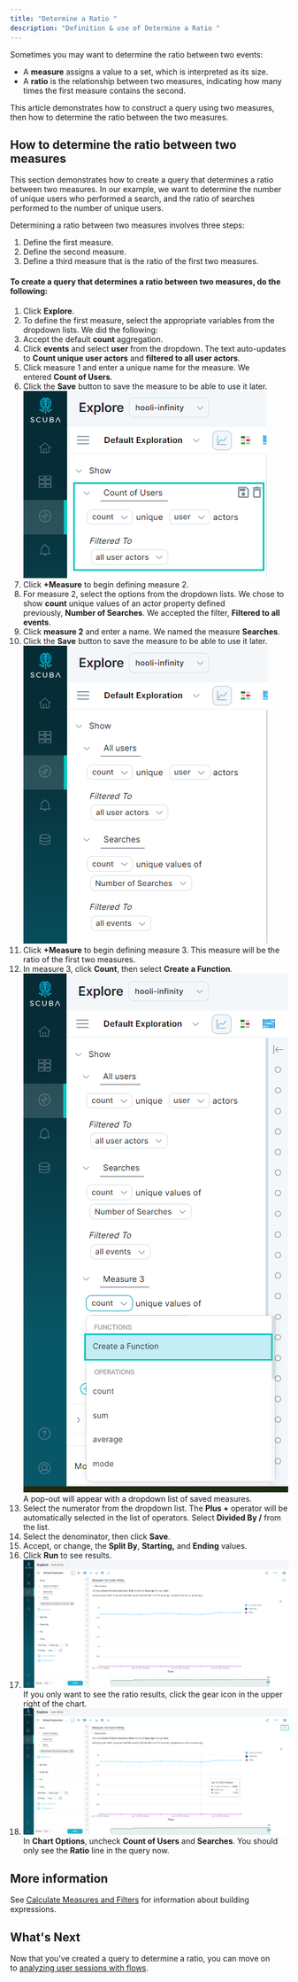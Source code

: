 ```yaml
---
title: "Determine a Ratio "
description: "Definition & use of Determine a Ratio "
---
```

Sometimes you may want to determine the ratio between two events:

- A **measure** assigns a value to a set, which is interpreted as its size.
- A **ratio** is the relationship between two measures, indicating how many times the first measure contains the second. 

This article demonstrates how to construct a query using two measures, then how to determine the ratio between the two measures.

## How to determine the ratio between two measures

This section demonstrates how to create a query that determines a ratio between two measures. In our example, we want to determine the number of unique users who performed a search, and the ratio of searches performed to the number of unique users.

Determining a ratio between two measures involves three steps:

1. Define the first measure.
2. Define the second measure.
3. Define a third measure that is the ratio of the first two measures.

#### To create a query that determines a ratio between two measures, do the following:

1. Click **Explore**. 
2. To define the first measure, select the appropriate variables from the dropdown lists. We did the following:
1.   Accept the default **count** aggregation.
2.   Click **events** and select **user** from the dropdown. The text auto-updates to **Count unique user actors** and **filtered to all user actors**.
3.   Click measure 1 and enter a unique name for the measure. We entered **Count of Users**.
4.   Click the **Save** button to save the measure to be able to use it later.  
  ![](./attachments/v5RatioRedo.png)
3. Click **+Measure** to begin defining measure 2.
1.   For measure 2, select the options from the dropdown lists. We chose to show **count** unique values of an actor property defined previously, **Number of Searches**. We accepted the filter, **Filtered to all events**. 
2.   Click **measure 2** and enter a name. We named the measure **Searches**.
3.   Click the **Save** button to save the measure to be able to use it later.  
  ![](./attachments/v5Ratio3.png)
4. Click **+Measure** to begin defining measure 3. This measure will be the ratio of the first two measures.
5. In measure 3, click **Count**, then select **Create a Function**.  
![](./attachments/v5Ratio2.png)
A pop-out will appear with a dropdown list of saved measures.
6. Select the numerator from the dropdown list. The **Plus +** operator will be automatically selected in the list of operators. Select **Divided By /** from the list.
7. Select the denominator, then click **Save**.
8. Accept, or change, the **Split By**, **Starting,** and **Ending** values.
9. Click **Run** to see results.
10. ![](./attachments/v5RatioResults.png)
If you only want to see the ratio results, click the gear icon in the upper right of the chart.
11. ![](./attachments/v5gear.png)
In **Chart Options**, uncheck **Count of Users** and **Searches**. You should only see the **Ratio** line in the query now.  

## More information

See [Calculate Measures and Filters](../../../measure-guides/measure-user-guides/build-queries-and-visualizations/calculate-measures-and-filters) for information about building expressions.

## What's Next

Now that you've created a query to determine a ratio, you can move on to [analyzing user sessions with flows](../../../measure-guides/measure-user-guides/analyze-user-paths-with-flows/example-analyze-user-sessions-with-flows).
